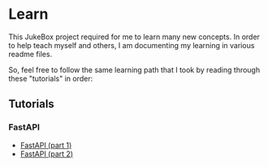 # Learn

This JukeBox project required for me to learn many new concepts. In order to help teach myself and others, I am documenting my learning in various readme files. 

So, feel free to follow the same learning path that I took by reading through these "tutorials" in order:

## Tutorials

### FastAPI

* [FastAPI (part 1)](./fastapi/docs/01_FastAPI.md)
* [FastAPI (part 2)](./fastapi/docs/02_FastAPI.md)